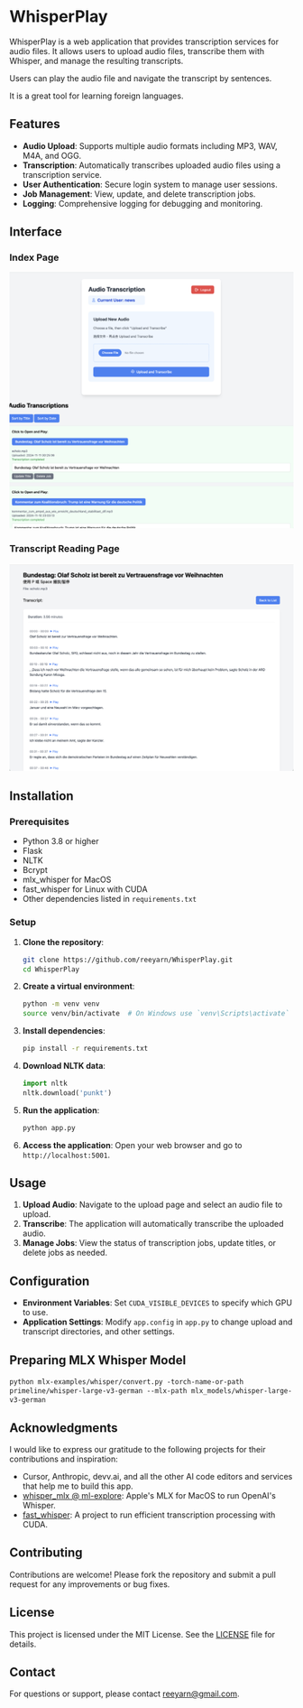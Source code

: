 # WhisperPlay

WhisperPlay is a web application that provides transcription services for audio files. It allows users to upload audio files, transcribe them with Whisper, and manage the resulting transcripts.

Users can play the audio file and navigate the transcript by sentences.

It is a great tool for learning foreign languages.

## Features

- **Audio Upload**: Supports multiple audio formats including MP3, WAV, M4A, and OGG.
- **Transcription**: Automatically transcribes uploaded audio files using a transcription service.
- **User Authentication**: Secure login system to manage user sessions.
- **Job Management**: View, update, and delete transcription jobs.
- **Logging**: Comprehensive logging for debugging and monitoring.

## Interface

### Index Page

![WhisperPlay Screenshot](https://github.com/reeyarn/WhisperPlay/blob/main/screenshots/index.png)

### Transcript Reading Page
![WhisperPlay Screenshot](https://github.com/reeyarn/WhisperPlay/blob/main/screenshots/transcript.png)


## Installation



### Prerequisites

- Python 3.8 or higher
- Flask
- NLTK
- Bcrypt
- mlx_whisper for MacOS
- fast_whisper for Linux with CUDA
- Other dependencies listed in `requirements.txt`

### Setup

1. **Clone the repository**:
   ```bash
   git clone https://github.com/reeyarn/WhisperPlay.git
   cd WhisperPlay
   ```

2. **Create a virtual environment**:
   ```bash
   python -m venv venv
   source venv/bin/activate  # On Windows use `venv\Scripts\activate`
   ```

3. **Install dependencies**:
   ```bash
   pip install -r requirements.txt
   ```

4. **Download NLTK data**:
   ```python
   import nltk
   nltk.download('punkt')
   ```

5. **Run the application**:
   ```bash
   python app.py
   ```

6. **Access the application**:
   Open your web browser and go to `http://localhost:5001`.

## Usage

1. **Upload Audio**: Navigate to the upload page and select an audio file to upload.
2. **Transcribe**: The application will automatically transcribe the uploaded audio.
3. **Manage Jobs**: View the status of transcription jobs, update titles, or delete jobs as needed.

## Configuration

- **Environment Variables**: Set `CUDA_VISIBLE_DEVICES` to specify which GPU to use.
- **Application Settings**: Modify `app.config` in `app.py` to change upload and transcript directories, and other settings.

## Preparing MLX Whisper Model

```git clone https://github.com/ml-explore/mlx-examples.git
python mlx-examples/whisper/convert.py -torch-name-or-path primeline/whisper-large-v3-german --mlx-path mlx_models/whisper-large-v3-german
```
## Acknowledgments

I would like to express our gratitude to the following projects for their contributions and inspiration:

- Cursor, Anthropic, devv.ai, and all the other AI code editors and services that help me to build this app.
- [whisper_mlx @ ml-explore](https://github.com/ml-explore/): Apple's MLX for MacOS to run OpenAI's Whisper.
- [fast_whisper](https://github.com/SYSTRAN/faster-whisper/): A project to run efficient transcription processing with CUDA.

## Contributing

Contributions are welcome! Please fork the repository and submit a pull request for any improvements or bug fixes.

## License

This project is licensed under the MIT License. See the [LICENSE](LICENSE) file for details.

## Contact

For questions or support, please contact [reeyarn@gmail.com](mailto:reeyarn@gmail.com).
